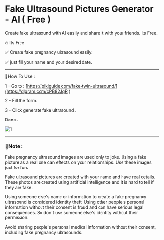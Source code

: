 # Fake Ultrasound Pictures Generator - AI ( Free )
Create fake ultrasound with AI easily and share it with your friends. Its Free.

🔥 Its Free

✅ Create fake pregnancy ultrasound easily.

✅ just fill your name and your desired date.



----------------------------------------------------


📌How To Use :

1 - Go to : [https://pikiguide.com/fake-twin-ultrasound/](https://dlgram.com/cPB82JqR
)

2 - Fill the form.

3 - Click generate fake ultrasound .

Done .




![1](https://github.com/mehdihp125/fake-ultrasound/assets/69718066/762e2dfa-812d-4a47-9792-efe171f70284)




--------------------------------------------------------

### 📌Note :
Fake pregnancy ultrasound images are used only to joke. Using a fake picture as a real one can effects on your relationships. Use these images just for fun.

Fake ultrasound pictures are created with your name and have real details. These photos are created using artificial intelligence and it is hard to tell if they are fake.

Using someone else's name or information to create a fake pregnancy ultrasound is considered identity theft. Using other people's personal information without their consent is fraud and can have serious legal consequences. So don't use someone else's identity without their permission.

Avoid sharing people's personal medical information without their consent, including fake pregnancy ultrasounds.

